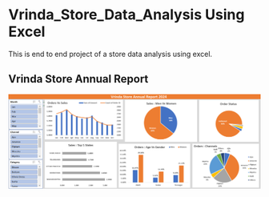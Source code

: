 # Vrinda_Store_Data_Analysis Using Excel
This is end to end project of a store data analysis using excel.

## Vrinda Store Annual Report
![VrindaStoreAnnualReport](https://github.com/ArpitAggarwal10/Vrinda_Store_Data_Analysis/blob/main/Vrinda%20Store%20Annual%20Report.png)
